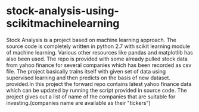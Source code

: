 # stock-analysis-using-scikitmachinelearning
Stock Analysis is a project based on machine learning approach.
The source code is completely written in python 2.7 with scikit learning module of machine learning.
Various other resources like pandas and matplotlib has also been used.
The repo is provided with some already pulled stock data from yahoo finance for several companies which has been recorded as csv file.
The project basically trains itself with given set of data using supervised learning and then predicts on the basis of new dataset.
provided.In this project the forward repo contains latest yahoo finance data which can be updated by running the script provided in
source code.
The project gives out a list of name of the companies that are suitable for investing.(companies name are available as their "tickers")
